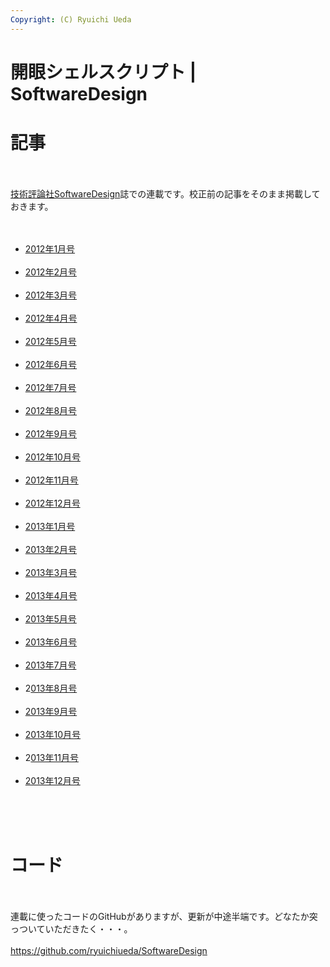 ```yaml
---
Copyright: (C) Ryuichi Ueda
---
```



# 開眼シェルスクリプト | SoftwareDesign
<h1>記事</h1><br />
<br />
<a href="http://gihyo.jp/magazine/SD" target="_blank">技術評論社SoftwareDesign</a>誌での連載です。校正前の記事をそのまま掲載しておきます。<br />
<br />
<ul><br />
 <li><a href="http://blog.ueda.asia/?page_id=4485" title="開眼シェルスクリプト2012年1月号">2012年1月号</a></li><br />
 <li><a href="http://blog.ueda.asia/?page_id=4490" title="開眼シェルスクリプト2012年2月">2012年2月号</a></li><br />
 <li><a href="http://blog.ueda.asia/?page_id=4497" title="開眼シェルスクリプト2012年3月号">2012年3月号</a></li><br />
 <li><a href="http://blog.ueda.asia/?page_id=4502" title="開眼シェルスクリプト2014年4月号">2012年4月号</a></li><br />
 <li><a href="http://blog.ueda.asia/?page_id=4507" title="開眼シェルスクリプト2012年5月号">2012年5月号</a></li><br />
 <li><a href="http://blog.ueda.asia/?page_id=4511" title="開眼シェルスクリプト2012年6月号">2012年6月号</a></li><br />
 <li><a href="http://blog.ueda.asia/?page_id=4516" title="開眼シェルスクリプト2012年7月号">2012年7月号</a></li><br />
 <li><a href="http://blog.ueda.asia/?page_id=4520" title="開眼シェルスクリプト2012年8月号">2012年8月号</a></li><br />
 <li><a href="http://blog.ueda.asia/?page_id=4525" title="開眼シェルスクリプト2012年9月号">2012年9月号</a></li><br />
 <li><a href="http://blog.ueda.asia/?page_id=4529" title="開眼シェルスクリプト2012年10月号">2012年10月号</a></li><br />
 <li><a href="http://blog.ueda.asia/?page_id=4534" title="開眼シェルスクリプト2012年11月号">2012年11月号</a></li><br />
 <li><a href="http://blog.ueda.asia/?page_id=4537" title="開眼シェルスクリプト2012年12月号">2012年12月号</a></li><br />
 <li><a href="http://blog.ueda.asia/?page_id=4541" title="開眼シェルスクリプト2013年1月号">2013年1月号</a></li><br />
 <li><a href="http://blog.ueda.asia/?page_id=4544" title="開眼シェルスクリプト2013年2月号">2013年2月号</a></li><br />
 <li><a href="http://blog.ueda.asia/?page_id=4560" title="開眼シェルスクリプト2013年3月号">2013年3月号</a></li><br />
 <li><a href="http://blog.ueda.asia/?page_id=4575" title="開眼シェルスクリプト2013年4月号">2013年4月号</a></li><br />
 <li><a href="http://blog.ueda.asia/?page_id=4590" title="開眼シェルスクリプト2013年5月号">2013年5月号</a></li><br />
 <li><a href="http://blog.ueda.asia/?page_id=4595" title="開眼シェルスクリプト2013年6月号">2013年6月号</a></li><br />
 <li><a href="http://blog.ueda.asia/?page_id=4598" title="開眼シェルスクリプト2013年7月号">2013年7月号</a></li><br />
 <li>2<a href="http://blog.ueda.asia/?page_id=4610" title="開眼シェルスクリプト2013年8月号">013年8月号</a></li><br />
 <li><a href="http://blog.ueda.asia/?page_id=4623" title="開眼シェルスクリプト2013年9月号">2013年9月号</a></li><br />
 <li><a href="http://blog.ueda.asia/?page_id=4631" title="開眼シェルスクリプト2013年10月号">2013年10月号</a></li><br />
 <li>2<a href="http://blog.ueda.asia/?page_id=4635" title="開眼シェルスクリプト2013年11月号">013年11月号</a></li><br />
 <li><a href="http://blog.ueda.asia/?page_id=4638" title="開眼シェルスクリプト2013年12月号">2013年12月号</a></li><br />
</ul><br />
<br />
<h1>コード</h1><br />
<br />
連載に使ったコードのGitHubがありますが、更新が中途半端です。どなたか突っついていただきたく・・・。<br />
<br />
<a href="https://github.com/ryuichiueda/SoftwareDesign" target="_blank">https://github.com/ryuichiueda/SoftwareDesign</a>
